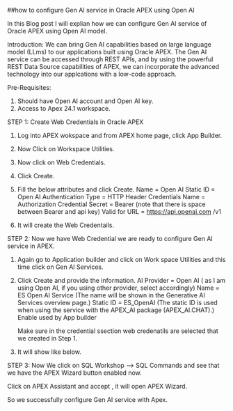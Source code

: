 ##how to configure Gen AI service in Oracle APEX using Open AI


In this Blog post I will explian how we can configure Gen AI service of Oracle APEX using Open AI model.

Introduction:
We can bring Gen AI capabilities based on large language model (LLms) to our applications built using Oracle APEX. The Gen AI service can be accessed through REST APIs, and by using the powerful REST Data Source
capabilities of APEX, we can incorporate the advanced technology into our applcations with a low-code approach.

Pre-Requisites:
1. Should have Open AI account and Open AI key.
2. Access to Apex 24.1 workspace.

STEP 1: Create Web Credentials in Oracle APEX

1. Log into APEX wokspace and from APEX home page, click App Builder.


2. Now Click on Workspace Utilities.


3. Now click on Web Credentials.


4. Click Create.


5. Fill the below attributes and click Create.
   Name = Open AI
   Static ID = Open AI
   Authentication Type = HTTP Header
   Credentials Name = Authorization
   Credential Secret = Bearer <Your Open AI API Key> (note that there is space between Bearer and api key)
   Valid for URL = https://api.openai.com /v1


6. It will create the Web Credentails.

   

STEP 2: Now we have Web Credential we are ready to configure Gen AI service in APEX.

1. Again go to Application builder and click on Work space Utilities and this time click on Gen AI Services.


2. Click Create and provide the  information.
   AI Provider = Open AI ( as I am using Open AI, if you using other provider, select accordingly)
   Name = ES Open AI Service (The name will be shown in the Generative AI Services overview page.)
   Static ID = ES_OpenAI  (The static ID is used when using the service with the APEX_AI package (APEX_AI.CHAT).)
   Enable used by App builder 

   Make sure in the credential ssection web credenatils are selected that we created in Step 1.
   

3. It will show like below.

STEP 3: Now We click on SQL Workshop --> SQL Commands and see that we have the APEX Wizard button enabled now.

Click on APEX Assistant and accept , it will open APEX Wizard.

So we successfully configure Gen AI service with Apex.
     
